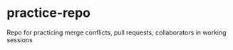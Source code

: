 # practice-repo
Repo for practicing merge conflicts, pull requests, collaborators in working sessions
